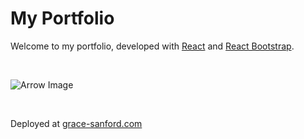 # My Portfolio

Welcome to my portfolio, developed with [React](https://react.dev/) and [React Bootstrap](https://react-bootstrap.github.io/).

<br>

![Arrow Image]([https://encrypted-tbn0.gstatic.com/images?q=tbn:ANd9GcSp9AxhxlZhyxlUC9Uw6MEE97d642ROWXu28Hadm_5t&s])

<br>

Deployed at [grace-sanford.com](https://grace-sanford.github.io/portfolio/)
